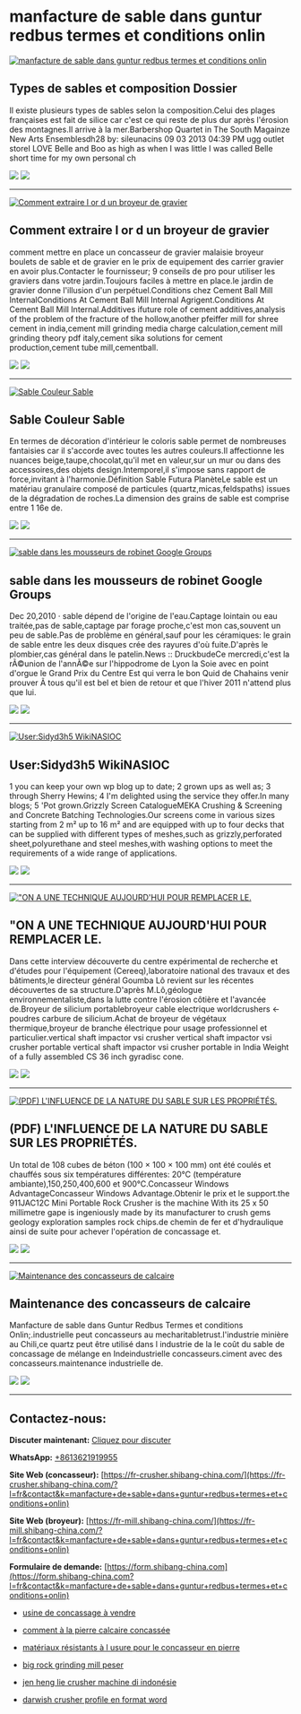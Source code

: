 # manfacture de sable dans guntur redbus termes et conditions onlin

<a href="https://swt.shibang-china.com/?l=fr&img&k=manfacture+de+sable+dans+guntur+redbus+termes+et+conditions+onlin" target="_blank">![manfacture de sable dans guntur redbus termes et conditions onlin](http://static.shibang-china.com/all-800x300/182.jpg)</a>

## Types de sables et composition Dossier
Il existe plusieurs types de sables selon la composition.Celui des plages françaises est fait de silice car c'est ce qui reste de plus dur après l'érosion des montagnes.Il arrive à la mer.Barbershop Quartet in The South Magainze New Arts Ensemblesdh28 by: sileunacins 09 03 2013 04:39 PM ugg outlet storeI LOVE Belle and Boo as high as when I was little I was called Belle short time for my own personal ch


<a href="https://whatsapp.shibangsoft.com/WhatsApp.php" target="_blank" title="WhatsApp">![](http://static.shibang-china.com/icon/whatsapp.png)</a> <a href="https://swt.shibang-china.com/?l=fr&icon&k=manfacture+de+sable+dans+guntur+redbus+termes+et+conditions+onlin" target="_blank">![](http://static.shibang-china.com/icon/chat-fr.png)</a>

---

<a href="https://swt.shibang-china.com/?l=fr&img&k=manfacture+de+sable+dans+guntur+redbus+termes+et+conditions+onlin" target="_blank">![Comment extraire l or d un broyeur de gravier](http://static.shibang-china.com/all-800x300/1032.jpg)</a>

## Comment extraire l or d un broyeur de gravier
comment mettre en place un concasseur de gravier malaisie broyeur boulets de sable et de gravier en le prix de equipement des carrier gravier en avoir plus.Contacter le fournisseur; 9 conseils de pro pour utiliser les graviers dans votre jardin.Toujours faciles à mettre en place.le jardin de gravier donne l'illusion d'un perpétuel.Conditions chez Cement Ball Mill InternalConditions At Cement Ball Mill Internal Agrigent.Conditions At Cement Ball Mill Internal.Additives ifuture role of cement additives,analysis of the problem of the fracture of the hollow,another pfeiffer mill for shree cement in india,cement mill grinding media charge calculation,cement mill grinding theory pdf italy,cement sika solutions for cement production,cement tube mill,cementball.


<a href="https://whatsapp.shibangsoft.com/WhatsApp.php" target="_blank" title="WhatsApp">![](http://static.shibang-china.com/icon/whatsapp.png)</a> <a href="https://swt.shibang-china.com/?l=fr&icon&k=manfacture+de+sable+dans+guntur+redbus+termes+et+conditions+onlin" target="_blank">![](http://static.shibang-china.com/icon/chat-fr.png)</a>

---

<a href="https://swt.shibang-china.com/?l=fr&img&k=manfacture+de+sable+dans+guntur+redbus+termes+et+conditions+onlin" target="_blank">![Sable Couleur Sable](http://static.shibang-china.com/all-800x300/308.jpg)</a>

## Sable Couleur Sable
En termes de décoration d'intérieur le coloris sable permet de nombreuses fantaisies car il s'accorde avec toutes les autres couleurs.Il affectionne les nuances beige,taupe,chocolat,qu'il met en valeur,sur un mur ou dans des accessoires,des objets design.Intemporel,il s'impose sans rapport de force,invitant à l'harmonie.Définition Sable Futura PlanèteLe sable est un matériau granulaire composé de particules (quartz,micas,feldspaths) issues de la dégradation de roches.La dimension des grains de sable est comprise entre 1 16e de.


<a href="https://whatsapp.shibangsoft.com/WhatsApp.php" target="_blank" title="WhatsApp">![](http://static.shibang-china.com/icon/whatsapp.png)</a> <a href="https://swt.shibang-china.com/?l=fr&icon&k=manfacture+de+sable+dans+guntur+redbus+termes+et+conditions+onlin" target="_blank">![](http://static.shibang-china.com/icon/chat-fr.png)</a>

---

<a href="https://swt.shibang-china.com/?l=fr&img&k=manfacture+de+sable+dans+guntur+redbus+termes+et+conditions+onlin" target="_blank">![sable dans les mousseurs de robinet Google Groups](http://static.shibang-china.com/all-800x300/1400.jpg)</a>

## sable dans les mousseurs de robinet Google Groups
Dec 20,2010 · sable dépend de l'origine de l'eau.Captage lointain ou eau traitée,pas de sable,captage par forage proche,c'est mon cas,souvent un peu de sable.Pas de problème en général,sauf pour les céramiques: le grain de sable entre les deux disques crée des rayures d'où fuite.D'après le plombier,cas général dans le patelin.News :: DruckbudeCe mercredi,c'est la rÃ©union de l'annÃ©e sur l'hippodrome de Lyon la Soie avec en point d'orgue le Grand Prix du Centre Est qui verra le bon Quid de Chahains venir prouver Ã tous qu'il est bel et bien de retour et que l'hiver 2011 n'attend plus que lui.


<a href="https://whatsapp.shibangsoft.com/WhatsApp.php" target="_blank" title="WhatsApp">![](http://static.shibang-china.com/icon/whatsapp.png)</a> <a href="https://swt.shibang-china.com/?l=fr&icon&k=manfacture+de+sable+dans+guntur+redbus+termes+et+conditions+onlin" target="_blank">![](http://static.shibang-china.com/icon/chat-fr.png)</a>

---

<a href="https://swt.shibang-china.com/?l=fr&img&k=manfacture+de+sable+dans+guntur+redbus+termes+et+conditions+onlin" target="_blank">![User:Sidyd3h5 WikiNASIOC](http://static.shibang-china.com/all-800x300/353.jpg)</a>

## User:Sidyd3h5 WikiNASIOC
1 you can keep your own wp blog up to date; 2 grown ups as well as; 3 through Sherry Hewins; 4 I'm delighted using the service they offer.In many blogs; 5 'Pot grown.Grizzly Screen CatalogueMEKA Crushing & Screening and Concrete Batching Technologies.Our screens come in various sizes starting from 2 m² up to 16 m² and are equipped with up to four decks that can be supplied with different types of meshes,such as grizzly,perforated sheet,polyurethane and steel meshes,with washing options to meet the requirements of a wide range of applications.


<a href="https://whatsapp.shibangsoft.com/WhatsApp.php" target="_blank" title="WhatsApp">![](http://static.shibang-china.com/icon/whatsapp.png)</a> <a href="https://swt.shibang-china.com/?l=fr&icon&k=manfacture+de+sable+dans+guntur+redbus+termes+et+conditions+onlin" target="_blank">![](http://static.shibang-china.com/icon/chat-fr.png)</a>

---

<a href="https://swt.shibang-china.com/?l=fr&img&k=manfacture+de+sable+dans+guntur+redbus+termes+et+conditions+onlin" target="_blank">!["ON A UNE TECHNIQUE AUJOURD'HUI POUR REMPLACER LE.](http://static.shibang-china.com/all-800x300/102.jpg)</a>

## "ON A UNE TECHNIQUE AUJOURD'HUI POUR REMPLACER LE.
Dans cette interview découverte du centre expérimental de recherche et d'études pour l'équipement (Cereeq),laboratoire national des travaux et des bâtiments,le directeur général Goumba Lô revient sur les récentes découvertes de sa structure.D'après M.Lô,géologue environnementaliste,dans la lutte contre l'érosion côtière et l'avancée de.Broyeur de silicium portablebroyeur cable electrique worldcrushers ← poudres carbure de silicium.Achat de broyeur de végétaux thermique,broyeur de branche électrique pour usage professionnel et particulier.vertical shaft impactor vsi crusher vertical shaft impactor vsi crusher portable vertical shaft impactor vsi crusher portable in India Weight of a fully assembled CS 36 inch gyradisc cone.


<a href="https://whatsapp.shibangsoft.com/WhatsApp.php" target="_blank" title="WhatsApp">![](http://static.shibang-china.com/icon/whatsapp.png)</a> <a href="https://swt.shibang-china.com/?l=fr&icon&k=manfacture+de+sable+dans+guntur+redbus+termes+et+conditions+onlin" target="_blank">![](http://static.shibang-china.com/icon/chat-fr.png)</a>

---

<a href="https://swt.shibang-china.com/?l=fr&img&k=manfacture+de+sable+dans+guntur+redbus+termes+et+conditions+onlin" target="_blank">![(PDF) L'INFLUENCE DE LA NATURE DU SABLE SUR LES PROPRIÉTÉS.](http://static.shibang-china.com/all-800x300/1302.jpg)</a>

## (PDF) L'INFLUENCE DE LA NATURE DU SABLE SUR LES PROPRIÉTÉS.
Un total de 108 cubes de béton (100 × 100 × 100 mm) ont été coulés et chauffés sous six températures différentes: 20°C (température ambiante),150,250,400,600 et 900°C.Concasseur Windows AdvantageConcasseur Windows Advantage.Obtenir le prix et le support.the 911JAC12C Mini Portable Rock Crusher is the machine With its 25 x 50 millimetre gape is ingeniously made by its manufacturer to crush gems geology exploration samples rock chips.de chemin de fer et d'hydraulique ainsi de suite pour achever l'opération de concassage et.


<a href="https://whatsapp.shibangsoft.com/WhatsApp.php" target="_blank" title="WhatsApp">![](http://static.shibang-china.com/icon/whatsapp.png)</a> <a href="https://swt.shibang-china.com/?l=fr&icon&k=manfacture+de+sable+dans+guntur+redbus+termes+et+conditions+onlin" target="_blank">![](http://static.shibang-china.com/icon/chat-fr.png)</a>

---

<a href="https://swt.shibang-china.com/?l=fr&img&k=manfacture+de+sable+dans+guntur+redbus+termes+et+conditions+onlin" target="_blank">![Maintenance des concasseurs de calcaire](http://static.shibang-china.com/all-800x300/249.jpg)</a>

## Maintenance des concasseurs de calcaire
Manfacture de sable dans Guntur Redbus Termes et conditions Onlin;.industrielle peut concasseurs au mecharitabletrust.l'industrie minière au Chili,ce quartz peut être utilisé dans l industrie de la le coût du sable de concassage de mélange en Indeindustrielle concasseurs.ciment avec des concasseurs.maintenance industrielle de.

<a href="https://whatsapp.shibangsoft.com/WhatsApp.php" target="_blank" title="WhatsApp">![](http://static.shibang-china.com/icon/whatsapp.png)</a> <a href="https://swt.shibang-china.com/?l=fr&icon&k=manfacture+de+sable+dans+guntur+redbus+termes+et+conditions+onlin" target="_blank">![](http://static.shibang-china.com/icon/chat-fr.png)</a>

---
## Contactez-nous:

**Discuter maintenant:** [Cliquez pour discuter](https://swt.shibang-china.com?l=fr&contact&k=manfacture+de+sable+dans+guntur+redbus+termes+et+conditions+onlin)

**WhatsApp:**  [+8613621919955](https://whatsapp.shibangsoft.com/WhatsApp.php)

**Site Web (concasseur):** [https://fr-crusher.shibang-china.com/](https://fr-crusher.shibang-china.com/?l=fr&contact&k=manfacture+de+sable+dans+guntur+redbus+termes+et+conditions+onlin)

**Site Web (broyeur):** [https://fr-mill.shibang-china.com/](https://fr-mill.shibang-china.com/?l=fr&contact&k=manfacture+de+sable+dans+guntur+redbus+termes+et+conditions+onlin)

**Formulaire de demande:** [https://form.shibang-china.com](https://form.shibang-china.com?l=fr&contact&k=manfacture+de+sable+dans+guntur+redbus+termes+et+conditions+onlin)

* [usine de concassage à vendre](../23/usine%20de%20concassage%20%C3%A0%20vendre.md)

* [comment à la pierre calcaire concassée](../21/comment%20%C3%A0%20la%20pierre%20calcaire%20concass%C3%A9e.md)

* [matériaux résistants à l usure pour le concasseur en pierre](../21/mat%C3%A9riaux%20r%C3%A9sistants%20%C3%A0%20l%20usure%20pour%20le%20concasseur%20en%20pierre.md)

* [big rock grinding mill peser](../20/big%20rock%20grinding%20mill%20peser.md)

* [jen heng lie crusher machine di indonésie](../12/jen%20heng%20lie%20crusher%20machine%20di%20indon%C3%A9sie.md)

* [darwish crusher profile en format word](../17/darwish%20crusher%20profile%20en%20format%20word.md)